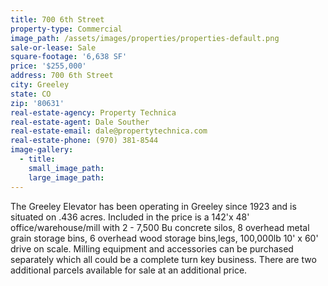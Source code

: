 ```yaml
---
title: 700 6th Street
property-type: Commercial
image_path: /assets/images/properties/properties-default.png
sale-or-lease: Sale
square-footage: '6,638 SF'
price: '$255,000'
address: 700 6th Street
city: Greeley
state: CO
zip: '80631'
real-estate-agency: Property Technica
real-estate-agent: Dale Souther
real-estate-email: dale@propertytechnica.com
real-estate-phone: (970) 381-8544
image-gallery:
  - title:
    small_image_path:
    large_image_path:
---
```



The Greeley Elevator has been operating in Greeley since 1923 and is situated on .436 acres. Included in the price is a 142'x 48' office/warehouse/mill with 2 - 7,500 Bu concrete silos, 8 overhead metal grain storage bins, 6 overhead wood storage bins,legs, 100,000lb 10' x 60' drive on scale. Milling equipment and accessories can be purchased separately which all could be a complete turn key business. There are two additional parcels available for sale at an additional price.&nbsp;